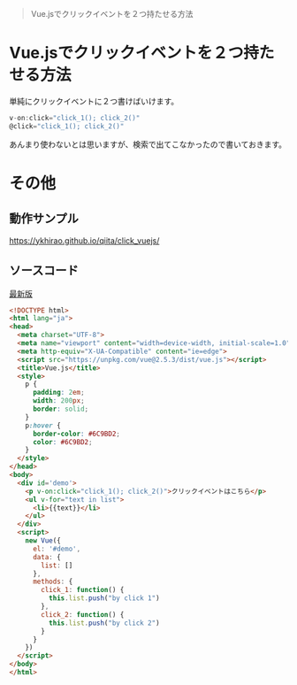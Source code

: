 > Vue.jsでクリックイベントを２つ持たせる方法

# Vue.jsでクリックイベントを２つ持たせる方法

単純にクリックイベントに２つ書けばいけます。

```javascript
v-on:click="click_1(); click_2()"
@click="click_1(); click_2()"
```

あんまり使わないとは思いますが、検索で出てこなかったので書いておきます。

# その他

## 動作サンプル
https://ykhirao.github.io/qiita/click_vuejs/

## ソースコード

[最新版](https://github.com/ykhirao/qiita/blob/master/click_vuejs/index.html)

```html
<!DOCTYPE html>
<html lang="ja">
<head>
  <meta charset="UTF-8">
  <meta name="viewport" content="width=device-width, initial-scale=1.0">
  <meta http-equiv="X-UA-Compatible" content="ie=edge">
  <script src="https://unpkg.com/vue@2.5.3/dist/vue.js"></script>
  <title>Vue.js</title>
  <style>
    p {
      padding: 2em;
      width: 200px;
      border: solid;
    }
    p:hover {
      border-color: #6C9BD2;
      color: #6C9BD2;
    }
  </style>
</head>
<body>
  <div id='demo'>
    <p v-on:click="click_1(); click_2()">クリックイベントはこちら</p>
    <ul v-for="text in list">
      <li>{{text}}</li>
    </ul>
  </div>
  <script>
    new Vue({
      el: '#demo',
      data: {
        list: []
      },
      methods: {
        click_1: function() {
          this.list.push("by click 1")
        },
        click_2: function() {
          this.list.push("by click 2")
        }
      }
    })
  </script>
</body>
</html>

```




